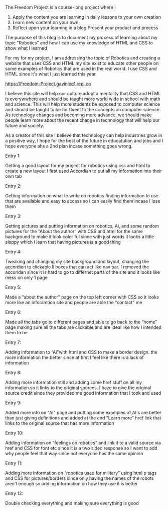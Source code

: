 The Freedom Project is a course-long project where I 
1. Apply the content you are learning in daily lessons to your own creation
2. Learn new content on your own
3. Reflect upon your learning in a blog
Present your product and process

The purpose of this blog is to document my process of learning about my topic "Robotics" and how I can use my knowledge of HTML and CSS to show what I learned

For my for my project, I am addressing the topic of Robotics and creating a website that uses CSS and HTML my site exist to educate other people on some examples of Robotics that are used in the real world. I use CSS and HTML since it's what I just learned this year. 

https://Freedom-Project.gavinlee1.repl.co

I believe this site will help our culture adopt a mentality that CSS and HTML is everywwhere and should be taught more world wide in school with math and science. This will help more students be exposed to computer science and should be taught to be for fluent to the concepts on computer science. 
As technology changes and becoming more advance, we should make people learn more about the recent change in technology that will help our future and society.

As a creator of this site I believe that technology can help industries grow in a positive way, I hope for the best of the future in educatution and jobs and I hope everyone ahs a 2nd plan incase something goes wrong. 


Entry 1:

Getting a good layout for my project for robotics using css and html to create a new layout I first used Accordian to put all my information into their own tab

Entry 2:

Getting information on what to write on robotics finding information to use that are available and easy to access so I can easily find them incase I lose them

Entry 3:

Getting pictures and putting information on robotics, Ai, and some random pictures for the “About the author” with CSS and html for the same background to make it look color ful since with just words it looks a little sloppy which I learn that having pictures is a good thing

Entry 4:

Tweaking and changing my site background and layout, changing the accordion to clickable li boxes that can act like nav bar. I removed the accoridan since it is hard to go to differnet parts of the site and it looks like mess on only 1 page

Entry 5:

Made a “about the author” page on the top left corner with CSS so it looks more like an inforamtion site and people are able the "contact" me

Entry 6:

Made all the tabs go to different pages and able to go back to the “home” page making sure all the tabs are clickable and are ideal like how I intended them to be

 Entry 7:

Adding information to “Ai”with html and CSS to make a border design. the more information the better since at first I feel like there is a lack of information

 Entry 8:

Adding more information still and adding some href stuff on all my information so it links to the original sources. I have to give the original source credit since they provided me good information that I took and used

 Entry 9:

Added more info on "AI" page and putting some examples of AI's are better than just giving definitions and added at the end "Learn more" href link that links to the original source that has more information

 Entry 10:

Adding information on “feelings on robotics” and link it to a valid source via href and CSS for font etc since it is a two sided response so I want to add why people feel that way since not everyone has the same opinion

 Entry 11:

Adding more information on “robotics used for military” using html p tags and CSS for pictures/borders since only having the names of the robots aren't enough so adding information on how they use it is better

 Entry 12:

Double checking everything and making sure everything is good